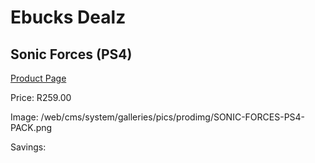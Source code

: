 
# Ebucks Dealz
## Sonic Forces (PS4)
[Product Page](https://www.ebucks.com/web/shop/productSelected.do?prodId=1065556992&catId=724351586)

Price: R259.00

Image: /web/cms/system/galleries/pics/prodimg/SONIC-FORCES-PS4-PACK.png

Savings: 


	
